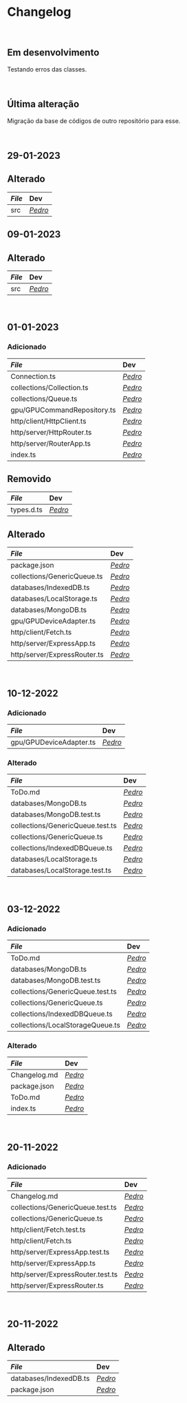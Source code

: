 # Changelog

<br>

## Em desenvolvimento
Testando erros das classes.

<br>

## Última alteração
Migração da base de códigos de outro repositório para esse.

<br>

## 29-01-2023
## Alterado
|_File_ | Dev  |
|:------|:-----|
| src          | [_Pedro_](https://github.com/dr2pedro) |

## 09-01-2023
## Alterado
|_File_ | Dev  |
|:------|:-----|
| src          | [_Pedro_](https://github.com/dr2pedro) |

<br>

## 01-01-2023
### Adicionado
|_File_ | Dev  |
|:------|:-----|
| Connection.ts               | [_Pedro_](https://github.com/dr2pedro) |
| collections/Collection.ts   | [_Pedro_](https://github.com/dr2pedro) |
| collections/Queue.ts        | [_Pedro_](https://github.com/dr2pedro) |
| gpu/GPUCommandRepository.ts | [_Pedro_](https://github.com/dr2pedro) |
| http/client/HttpClient.ts   | [_Pedro_](https://github.com/dr2pedro) |
| http/server/HttpRouter.ts   | [_Pedro_](https://github.com/dr2pedro) |
| http/server/RouterApp.ts    | [_Pedro_](https://github.com/dr2pedro) |
| index.ts                    | [_Pedro_](https://github.com/dr2pedro) |

## Removido
|_File_ | Dev  |
|:------|:-----|
| types.d.ts   | [_Pedro_](https://github.com/dr2pedro) |

## Alterado
|_File_ | Dev  |
|:------|:-----|
| package.json                 | [_Pedro_](https://github.com/dr2pedro) |
| collections/GenericQueue.ts  | [_Pedro_](https://github.com/dr2pedro) |
| databases/IndexedDB.ts       | [_Pedro_](https://github.com/dr2pedro) |
| databases/LocalStorage.ts    | [_Pedro_](https://github.com/dr2pedro) |
| databases/MongoDB.ts         | [_Pedro_](https://github.com/dr2pedro) |
| gpu/GPUDeviceAdapter.ts      | [_Pedro_](https://github.com/dr2pedro) |
| http/client/Fetch.ts         | [_Pedro_](https://github.com/dr2pedro) |
| http/server/ExpressApp.ts    | [_Pedro_](https://github.com/dr2pedro) |
| http/server/ExpressRouter.ts | [_Pedro_](https://github.com/dr2pedro) |


<br>

## 10-12-2022
### Adicionado
|_File_ | Dev  |
|:------|:-----|
| gpu/GPUDeviceAdapter.ts | [_Pedro_](https://github.com/dr2pedro) |

### Alterado
|_File_ | Dev  |
|:------|:-----|
| ToDo.md | [_Pedro_](https://github.com/dr2pedro) |
| databases/MongoDB.ts | [_Pedro_](https://github.com/dr2pedro) |
| databases/MongoDB.test.ts | [_Pedro_](https://github.com/dr2pedro) |
| collections/GenericQueue.test.ts | [_Pedro_](https://github.com/dr2pedro) |
| collections/GenericQueue.ts | [_Pedro_](https://github.com/dr2pedro) |
| collections/IndexedDBQueue.ts | [_Pedro_](https://github.com/dr2pedro) |
| databases/LocalStorage.ts | [_Pedro_](https://gitlab.com/dr2pedro) |
| databases/LocalStorage.test.ts | [_Pedro_](https://gitlab.com/dr2pedro) |


<br>

## 03-12-2022
### Adicionado
|_File_ | Dev  |
|:------|:-----|
| ToDo.md | [_Pedro_](https://github.com/dr2pedro) |
| databases/MongoDB.ts | [_Pedro_](https://github.com/dr2pedro) |
| databases/MongoDB.test.ts | [_Pedro_](https://github.com/dr2pedro) |
| collections/GenericQueue.test.ts | [_Pedro_](https://github.com/dr2pedro) |
| collections/GenericQueue.ts | [_Pedro_](https://github.com/dr2pedro) |
| collections/IndexedDBQueue.ts | [_Pedro_](https://github.com/dr2pedro) |
| collections/LocalStorageQueue.ts | [_Pedro_](https://github.com/dr2pedro) |

### Alterado
|_File_ | Dev  |
|:------|:-----|
| Changelog.md | [_Pedro_](https://github.com/dr2pedro) |
| package.json | [_Pedro_](https://github.com/dr2pedro) |
| ToDo.md      | [_Pedro_](https://github.com/dr2pedro) |
| index.ts     | [_Pedro_](https://github.com/dr2pedro) |

<br>

## 20-11-2022
### Adicionado
|_File_ | Dev  |
|:------|:-----|
| Changelog.md | [_Pedro_](https://github.com/dr2pedro) |
| collections/GenericQueue.test.ts | [_Pedro_](https://github.com/dr2pedro) |
| collections/GenericQueue.ts | [_Pedro_](https://github.com/dr2pedro) |
| http/client/Fetch.test.ts | [_Pedro_](https://github.com/dr2pedro) |
| http/client/Fetch.ts | [_Pedro_](https://github.com/dr2pedro) |
| http/server/ExpressApp.test.ts | [_Pedro_](https://github.com/dr2pedro) |
| http/server/ExpressApp.ts | [_Pedro_](https://github.com/dr2pedro) |
| http/server/ExpressRouter.test.ts | [_Pedro_](https://github.com/dr2pedro) |
| http/server/ExpressRouter.ts | [_Pedro_](https://github.com/dr2pedro) |

<br>

## 20-11-2022
## Alterado

|_File_ | Dev  |
|:------|:-----|
| databases/IndexedDB.ts | [_Pedro_](https://gitlab.com/dr2pedro) |
| package.json | [_Pedro_](https://github.com/dr2pedro) |
